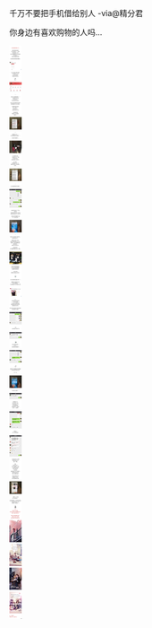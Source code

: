 千万不要把手机借给别人 -via@精分君

你身边有喜欢购物的人吗...

![d67dbb0735ee4b908644da1464d003a2.jpg](https://raw.githubusercontent.com/wxlzmt/cdn1/master/ext/qw/groups/30046/d67dbb0735ee4b908644da1464d003a2.jpg)

